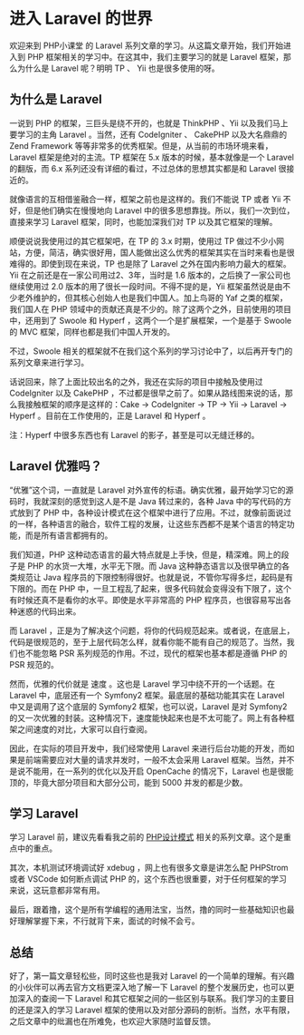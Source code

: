 # 进入 Laravel 的世界

欢迎来到 PHP小课堂 的 Laravel 系列文章的学习。从这篇文章开始，我们开始进入到 PHP 框架相关的学习中。在这其中，我们主要学习的就是 Laravel 框架，那么为什么是 Laravel 呢？明明 TP 、 Yii 也是很多使用的呀。

## 为什么是 Laravel

一说到 PHP 的框架，三巨头是绕不开的，也就是 ThinkPHP 、Yii 以及我们马上要学习的主角 Laravel 。当然，还有 CodeIgniter 、 CakePHP 以及大名鼎鼎的 Zend Framework 等等非常多的优秀框架。但是，从当前的市场环境来看，Laravel 框架是绝对的主流。TP 框架在 5.x 版本的时候，基本就像是一个 Laravel 的翻版，而 6.x 系列还没有详细的看过，不过总体的思想其实都是和 Laravel 很接近的。

就像语言的互相借鉴融合一样，框架之前也是这样的。我们不能说 TP 或者 Yii 不好，但是他们确实在慢慢地向 Laravel 中的很多思想靠拢。所以，我们一次到位，直接来学习 Laravel 框架，同时，也能加深我们对 TP 以及其它框架的理解。

顺便说说我使用过的其它框架吧，在 TP 的 3.x 时期，使用过 TP 做过不少小网站，方便，简洁，确实很好用，国人能做出这么优秀的框架其实在当时来看也是很难得的。即使到现在来说，TP 也是除了 Laravel 之外在国内影响力最大的框架。Yii 在之前还是在一家公司用过2、3年，当时是 1.6 版本的，之后换了一家公司也继续使用过 2.0 版本的用了很长一段时间。不得不提的是，Yii 框架虽然说是由不少老外维护的，但其核心创始人也是我们中国人。加上鸟哥的 Yaf 之类的框架，我们国人在 PHP 领域中的贡献还真是不少的。除了这两个之外，目前使用的项目中，还用到了 Swoole 和 Hyperf ，这两个一个是扩展框架，一个是基于 Swoole 的 MVC 框架，同样也都是我们中国人开发的。

不过，Swoole 相关的框架就不在我们这个系列的学习讨论中了，以后再开专门的系列文章来进行学习。

话说回来，除了上面比较出名的之外，我还在实际的项目中接触及使用过 CodeIgniter 以及 CakePHP ，不过都是很早之前了。如果从路线图来说的话，那么我接触框架的顺序是这样的：Cake -> CodeIgniter -> TP -> Yii -> Laravel -> Hyperf 。目前在工作使用的，正是 Laravel 和 Hyperf 。

注：Hyperf 中很多东西也有 Laravel 的影子，甚至是可以无缝迁移的。

## Laravel 优雅吗？

“优雅”这个词，一直就是 Laravel 对外宣传的标语。确实优雅，最开始学习它的源码时，我就深刻的感觉到这人是不是 Java 转过来的，各种 Java 中的写代码的方式放到了 PHP 中，各种设计模式在这个框架中进行了应用。不过，就像前面说过的一样，各种语言的融合，软件工程的发展，让这些东西都不是某个语言的特定功能，而是所有语言都拥有的。

我们知道，PHP 这种动态语言的最大特点就是上手快，但是，精深难。网上的段子是 PHP 的水货一大堆，水平无下限。而 Java 这种静态语言以及很早确立的各类规范让 Java 程序员的下限控制得很好。也就是说，不管你写得多烂，起码是有下限的。而在 PHP 中，一旦工程乱了起来，很多代码就会变得没有下限了，这个有时候还真不是看你的水平。即使是水平非常高的 PHP 程序员，也很容易写出各种迷惑的代码出来。

而 Laravel ，正是为了解决这个问题，将你的代码规范起来。或者说，在底层上，代码是很规范的，至于上层代码怎么样，就看你能不能有自己的规范了。当然，我们也不能忽略 PSR 系列规范的作用。不过，现代的框架也基本都是遵循 PHP 的 PSR 规范的。

然而，优雅的代价就是 速度 。这也是 Laravel 学习中绕不开的一个话题。在 Laravel 中，底层还有一个 Symfony2 框架。最底层的基础功能其实在 Laravel 中又是调用了这个底层的 Symfony2 框架，也可以说，Laravel 是对 Symfony2 的又一次优雅的封装。这种情况下，速度能快起来也是不太可能了。网上有各种框架之间速度的对比，大家可以自行查阅。

因此，在实际的项目开发中，我们经常使用 Laravel 来进行后台功能的开发，而如果是前端需要应对大量的请求并发时，一般不太会采用 Laravel 框架。当然，并不是说不能用，在一系列的优化以及开启 OpenCache 的情况下，Laravel 也是很能顶的，毕竟大部分项目和大部分公司，能到 5000 并发的都是少数。

## 学习 Laravel

学习 Laravel 前，建议先看看我之前的 [PHP设计模式]() 相关的系列文章。这个是重点中的重点。

其次，本机测试环境调试好 xdebug ，网上也有很多文章是讲怎么配 PHPStrom 或者 VSCode 如何断点调试 PHP 的，这个东西也很重要，对于任何框架的学习来说，这玩意都非常有用。

最后，跟着撸，这个是所有学编程的通用法宝，当然，撸的同时一些基础知识也最好理解掌握下来，不行就背下来，面试的时候不会亏。

## 总结

好了，第一篇文章轻松些，同时这些也是我对 Laravel 的一个简单的理解。有兴趣的小伙伴可以再去官方文档更深入地了解一下 Laravel 的整个发展历史，也可以更加深入的查阅一下 Laravel 和其它框架之间的一些区别与联系。我们学习的主要目的还是深入的学习 Laravel 框架的使用以及对部分源码的剖析。当然，水平有限，之后文章中的纰漏也在所难免，也欢迎大家随时监督反馈。
